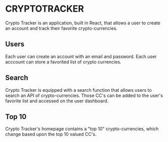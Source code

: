 # CRYPTOTRACKER

Crypto Tracker is an application, built in React, that allows a user to create an account and track their favorite crypto-currencies. 

## Users

Each user can create an account with an email and password. Each user acccount can store a favorited list of crypto currencies. 

## Search

Crypto Tracker is equipped with a search function that allows users to search an API of crypto-currencies. Those CC's can be added to the user's favorite list and accessed on the user dashboard.

## Top 10

Crypto Tracker's homepage contains a "top 10" crypto-currencies, which change based upon the top 10 valued CC's.
